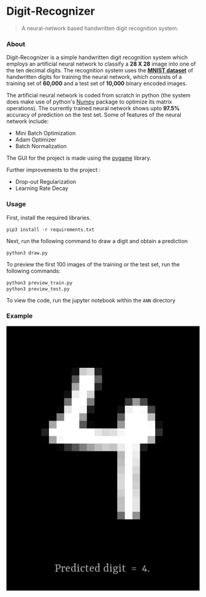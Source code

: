 # Digit-Recognizer

> A neural-network based handwritten digit recognition system.

### About

Digit-Recognizer is a simple handwritten digit recognition system which employs an artificial neural network to classify a <b>28 X 28</b> image into one of the ten decimal digits.
The recognition system uses the <b>[MNIST dataset](http://yann.lecun.com/exdb/mnist/)</b> of handwritten digits for training the neural network, which consists of a training set of <b>60,000</b> and a test set of <b>10,000</b> binary encoded images.

The artificial neural network is coded from scratch in python (the system does make use of python's [Numpy](https://www.numpy.org/) package to optimize its matrix operations). The currently trained neural network shows upto <b>97.5%</b> accuracy of prediction on the test set. 
Some of features of the neural network include:

- Mini Batch Optimization
- Adam Optimizer
- Batch Normalization


The GUI for the project is made using the [pygame](https://www.pygame.org/) library.

Further improvements to the project :
- Drop-out Regularization
- Learning Rate Decay

### Usage
First, install the required libraries.

    pip3 install -r requirements.txt
    
Next, run the following command to draw a digit and obtain a prediction

    python3 draw.py
    
To preview the first 100 images of the training or the test set, run the following commands:
 
    python3 preview_train.py
    python3 preview_test.py
    
To view the code, run the jupyter notebook within the `ANN` directory

### Example
![](Examples/example.jpeg)
